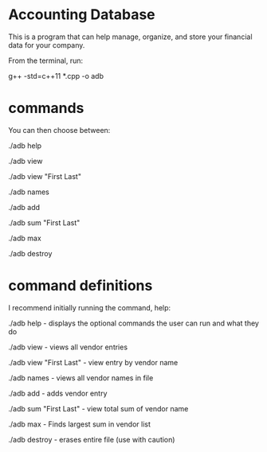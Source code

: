 # Accounting Database

This is a program that can help manage, organize, and store your financial data for your company. 

From the terminal, run:

g++ -std=c++11 *.cpp -o adb

# commands

You can then choose between:

./adb help 

./adb view

./adb view "First Last"

./adb names

./adb add

./adb sum "First Last"

./adb max

./adb destroy

# command definitions

I recommend initially running the command, help:

./adb help - displays the optional commands the user can run and what they do

./adb view - views all vendor entries

./adb view "First Last" - view entry by vendor name

./adb names - views all vendor names in file

./adb add - adds vendor entry

./adb sum "First Last" - view total sum of vendor name

./adb max - Finds largest sum in vendor list

./adb destroy - erases entire file (use with caution)


